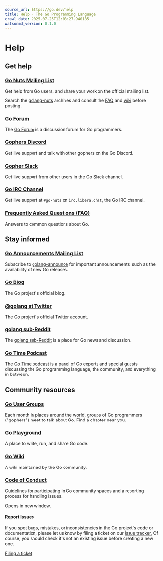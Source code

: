 ```yaml
---
source_url: https://go.dev/help
title: Help - The Go Programming Language
crawl_date: 2025-07-25T12:08:27.940185
watsonmd_version: 0.1.0
---
```


# Help

## Get help

### [Go Nuts Mailing List](https://groups.google.com/group/golang-nuts)

Get help from Go users, and share your work on the official mailing list. 

Search the [golang-nuts](https://groups.google.com/group/golang-nuts) archives and consult the [FAQ](/doc/go_faq.html) and [wiki](/wiki) before posting. 

### [Go Forum](https://forum.golangbridge.org/)

The [Go Forum](https://forum.golangbridge.org/) is a discussion forum for Go programmers. 

### [Gophers Discord](https://discord.gg/golang)

Get live support and talk with other gophers on the Go Discord. 

### [Gopher Slack](https://blog.gopheracademy.com/gophers-slack-community/)

Get live support from other users in the Go Slack channel.

### [Go IRC Channel](ircs:irc.libera.chat/go-nuts)

Get live support at `#go-nuts` on `irc.libera.chat`, the Go IRC channel.

### [Frequently Asked Questions (FAQ)](/doc/faq)

Answers to common questions about Go.

## Stay informed

### [Go Announcements Mailing List](https://groups.google.com/group/golang-announce)

Subscribe to [golang-announce](https://groups.google.com/group/golang-announce) for important announcements, such as the availability of new Go releases. 

### [Go Blog](/blog/)

The Go project's official blog.

### [@golang at Twitter](https://twitter.com/golang)

The Go project's official Twitter account.

### [golang sub-Reddit](https://reddit.com/r/golang)

The [golang sub-Reddit](https://reddit.com/r/golang) is a place for Go news and discussion. 

### [Go Time Podcast](https://changelog.com/gotime)

The [Go Time podcast](https://changelog.com/gotime) is a panel of Go experts and special guests discussing the Go programming language, the community, and everything in between. 

## Community resources

### [Go User Groups](/wiki/GoUserGroups)

Each month in places around the world, groups of Go programmers ("gophers") meet to talk about Go. Find a chapter near you. 

### [Go Playground](/play)

A place to write, run, and share Go code.

### [Go Wiki](/wiki)

A wiki maintained by the Go community.

### [Code of Conduct](/conduct)

Guidelines for participating in Go community spaces and a reporting process for handling issues. 

Opens in new window. 

#### Report Issues

If you spot bugs, mistakes, or inconsistencies in the Go project's code or documentation, please let us know by filing a ticket on our [issue tracker.](https://github.com/golang/go/issues) Of course, you should check it's not an existing issue before creating a new one.

[Filing a ticket](https://github.com/golang/go/issues)